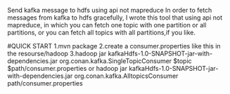 Send kafka message to hdfs using api not mapreduce
In order to fetch messages from kafka to hdfs gracefully,
I wrote this tool that using api not mapreduce, in which
you can fetch one topic with one partition or all partitions,
or you can fetch all topics with all partitions,if you like.

#QUICK START
1.mvn package
2.create a consumer.properties like this in the resourse/hadoop
3.hadoop jar kafkaHdfs-1.0-SNAPSHOT-jar-with-dependencies.jar org.conan.kafka.SingleTopicConsumer $topic $path/consumer.properties
or hadoop jar kafkaHdfs-1.0-SNAPSHOT-jar-with-dependencies.jar org.conan.kafka.AlltopicsConsumer path/consumer.properties
